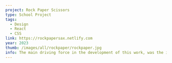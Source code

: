 ```yaml
---
project: Rock Paper Scissors
type: School Project
tags:
  - Design
  - React
  - CSS
link: https://rockpapersax.netlify.com
year: 2023
thumb: /images/all/rockpaper/rockpaper.jpg
info: The main driving force in the development of this work, was the intention of framing the record of public space interventions throughout the 20th Century. Through a selection of significant cases and authors, this research aims to catalogue about a century of intellectual and artistic experimentations – while offering a synthesized method to plan and design such interventions, contextualising them through history.<p>Each section of the book is supported by a rich iconographic apparatus through which the reader can intuitively gain insight about the visual and theoretical background supporting these cases.
---
```

